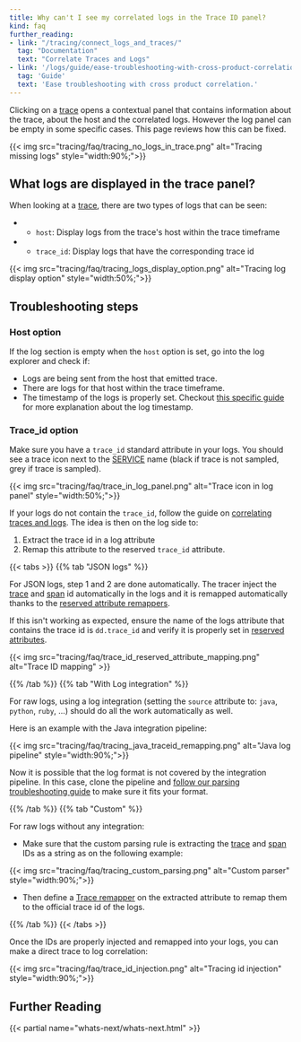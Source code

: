 ```yaml
---
title: Why can't I see my correlated logs in the Trace ID panel?
kind: faq
further_reading:
- link: "/tracing/connect_logs_and_traces/"
  tag: "Documentation"
  text: "Correlate Traces and Logs"
- link: '/logs/guide/ease-troubleshooting-with-cross-product-correlation/'
  tag: 'Guide'
  text: 'Ease troubleshooting with cross product correlation.'
---
```


Clicking on a [trace][1] opens a contextual panel that contains information about the trace, about the host and the correlated logs. However the log panel can be empty in some specific cases. This page reviews how this can be fixed.

{{< img src="tracing/faq/tracing_no_logs_in_trace.png" alt="Tracing missing logs"  style="width:90%;">}}

## What logs are displayed in the trace panel?

When looking at a [trace][1], there are two types of logs that can be seen:

* - `host`: Display logs from the trace's host within the trace timeframe
* - `trace_id`: Display logs that have the corresponding trace id

{{< img src="tracing/faq/tracing_logs_display_option.png" alt="Tracing log display option"  style="width:50%;">}}

## Troubleshooting steps

### Host option

If the log section is empty when the `host` option is set, go into the log explorer and check if:

- Logs are being sent from the host that emitted trace.
- There are logs for that host within the trace timeframe.
- The timestamp of the logs is properly set. Checkout [this specific guide][2] for more explanation about the log timestamp.

### Trace_id option

Make sure you have a `trace_id` standard attribute in your logs. You should see a trace icon next to the [SERVICE][3] name (black if trace is not sampled, grey if trace is sampled).

{{< img src="tracing/faq/trace_in_log_panel.png" alt="Trace icon in log panel"  style="width:50%;">}}

If your logs do not contain the `trace_id`, follow the guide on [correlating traces and logs][4].
The idea is then on the log side to:

1. Extract the trace id in a log attribute
2. Remap this attribute to the reserved `trace_id` attribute.

{{< tabs >}}
{{% tab "JSON logs" %}}

For JSON logs, step 1 and 2 are done automatically. The tracer inject the [trace][1] and [span][2] id automatically in the logs and it is remapped automatically thanks to the [reserved attribute remappers][3].

If this isn't working as expected, ensure the name of the logs attribute that contains the trace id is `dd.trace_id` and verify it is properly set in [reserved attributes][4].

{{< img src="tracing/faq/trace_id_reserved_attribute_mapping.png" alt="Trace ID mapping" >}}

[1]: /tracing/visualization/#trace
[2]: /tracing/visualization/#spans
[3]: /logs/log_configuration/processors/#remapper
[4]: https://app.datadoghq.com/logs/pipelines/remapping
{{% /tab %}}
{{% tab "With Log integration" %}}

For raw logs, using a log integration (setting the `source` attribute to: `java`, `python`, `ruby`, ...) should do all the work automatically as well.

Here is an example with the Java integration pipeline:

{{< img src="tracing/faq/tracing_java_traceid_remapping.png" alt="Java log pipeline"  style="width:90%;">}}

Now it is possible that the log format is not covered by the integration pipeline. In this case, clone the pipeline and [follow our parsing troubleshooting guide][1] to make sure it fits your format.

[1]: /logs/faq/how-to-investigate-a-log-parsing-issue/
{{% /tab %}}
{{% tab "Custom" %}}

For raw logs without any integration:

* Make sure that the custom parsing rule is extracting the [trace][1] and [span][2] IDs as a string as on the following example:

{{< img src="tracing/faq/tracing_custom_parsing.png" alt="Custom parser"  style="width:90%;">}}

* Then define a [Trace remapper][3] on the extracted attribute to remap them to the official trace id of the logs.

[1]: /tracing/visualization/#trace
[2]: /tracing/visualization/#spans
[3]: /logs/log_configuration/processors/#trace-remapper
{{% /tab %}}
{{< /tabs >}}

Once the IDs are properly injected and remapped into your logs, you can make a direct trace to log correlation:

{{< img src="tracing/faq/trace_id_injection.png" alt="Tracing id injection"  style="width:90%;">}}

## Further Reading

{{< partial name="whats-next/whats-next.html" >}}

[1]: /tracing/visualization/#trace
[2]: /logs/guide/why-do-my-logs-not-have-the-expected-timestamp/
[3]: /tracing/visualization/#services
[4]: /tracing/connect_logs_and_traces/
